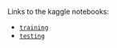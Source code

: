 Links to the kaggle notebooks:
- [`training`](https://www.kaggle.com/code/gurveersinghvirk/trinit-hackathon/)
- [`testing`](https://www.kaggle.com/code/gurveersinghvirk/trinit-hackathon-testing/)